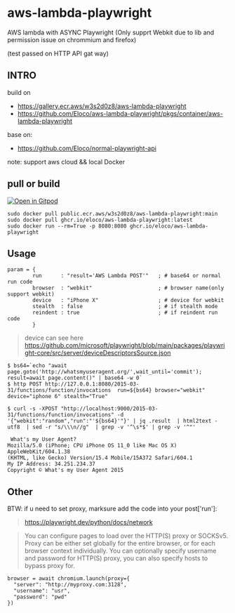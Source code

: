 # aws-lambda-playwright

AWS lambda with ASYNC Playwright (Only supprt Webkit due to lib and permission issue on chrommium and firefox)

(test passed on HTTP API gat way)

## INTRO

build on
- https://gallery.ecr.aws/w3s2d0z8/aws-lambda-playwright
- https://github.com/Eloco/aws-lambda-playwright/pkgs/container/aws-lambda-playwright

base on:
- https://github.com/Eloco/normal-playwright-api

note: support aws cloud && local Docker

## pull or build

[![Open in Gitpod](https://gitpod.io/button/open-in-gitpod.svg)](https://gitpod.io/#https://github.com/Eloco/aws-lambda-playwright)

```
sudo docker pull public.ecr.aws/w3s2d0z8/aws-lambda-playwright:main
sudo docker pull ghcr.io/eloco/aws-lambda-playwright:latest
sudo docker run --rm=True -p 8080:8080 ghcr.io/eloco/aws-lambda-playwright
```

## Usage

```
param = {
        run      : "result='AWS Lambda POST'"   ; # base64 or normal run code
        browser  : "webkit"                     ; # browser name(only support webkit)
        device   : "iPhone X"                   ; # device for webkit
        stealth  : false                        ; # if stealth mode
        reindent : true                         ; # if reindent run code
        }
```
>device can see here
https://github.com/microsoft/playwright/blob/main/packages/playwright-core/src/server/deviceDescriptorsSource.json


```
$ bs64=`echo "await page.goto('http://whatsmyuseragent.org/',wait_until='commit'); result=await page.content()" | base64 -w 0`
$ http POST http://127.0.0.1:8080/2015-03-31/functions/function/invocations  run=${bs64} browser="webkit" device="iphone 6" stealth="True"

$ curl -s -XPOST "http://localhost:9000/2015-03-31/functions/function/invocations" -d '{"webkit":"random","run":"'${bs64}'"}' | jq .result  | html2text -utf8  | sed -r "s/\\\n//g"  | grep -v '^\s*$' | grep -v '^"'

 What's my User Agent?
Mozilla/5.0 (iPhone; CPU iPhone OS 11_0 like Mac OS X) AppleWebKit/604.1.38
(KHTML, like Gecko) Version/15.4 Mobile/15A372 Safari/604.1
My IP Address: 34.251.234.37
Copyright © What's my User Agent 2015
```

## Other

BTW: if u need to set proxy, marksure add the code into your post['run']:
>https://playwright.dev/python/docs/network

>You can configure pages to load over the HTTP(S) proxy or SOCKSv5. Proxy can be either set globally for the entire browser, or for each browser context individually.
You can optionally specify username and password for HTTP(S) proxy, you can also specify hosts to bypass proxy for.
```
browser = await chromium.launch(proxy={
  "server": "http://myproxy.com:3128",
  "username": "usr",
  "password": "pwd"
})
```
